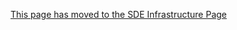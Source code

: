 [This page has moved to the SDE Infrastructure Page](../about/Secure-Data-Environment/Infrastructure.md)